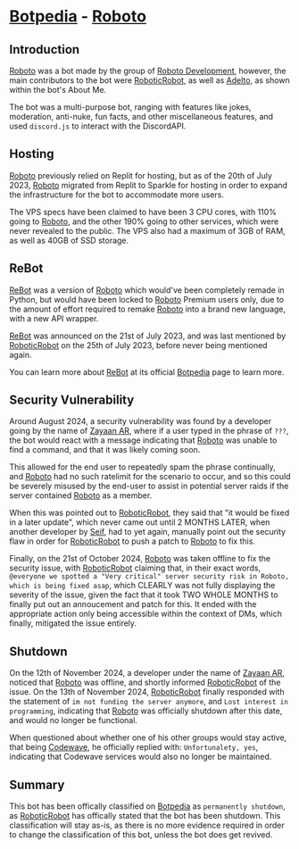 # [Botpedia](/README.md) - [Roboto](/bots/Roboto/README.md)

## Introduction
[Roboto](/bots/Roboto/README.md) was a bot made by the group of [Roboto Development](/groups/Roboto%20Development/README.md), however, the main contributors to the bot were [RoboticRobot](/developers/RoboticRobot/README.md), as well as [Adelto](/developers/Adelto/README.md), as shown within the bot's About Me.

The bot was a multi-purpose bot, ranging with features like jokes, moderation, anti-nuke, fun facts, and other miscellaneous features, and used `discord.js` to interact with the DiscordAPI.

## Hosting
[Roboto](/bots/Roboto/README.md) previously relied on Replit for hosting, but as of the 20th of July 2023, [Roboto](/bots/Roboto/README.md) migrated from Replit to Sparkle for hosting in order to expand the infrastructure for the bot to accommodate more users.

The VPS specs have been claimed to have been 3 CPU cores, with 110% going to [Roboto](/bots/Roboto/README.md), and the other 190% going to other services, which were never revealed to the public. The VPS also had a maximum of 3GB of RAM, as well as 40GB of SSD storage.

## ReBot
[ReBot](/bots/ReBot/README.md) was a version of [Roboto](/bots/Roboto/README.md) which would've been completely remade in Python, but would have been locked to [Roboto](/bots/Roboto/README.md) Premium users only, due to the amount of effort required to remake [Roboto](/bots/Roboto/README.md) into a brand new language, with a new API wrapper.

[ReBot](/bots/ReBot/README.md) was announced on the 21st of July 2023, and was last mentioned by [RoboticRobot](/developers/RoboticRobot/README.md) on the 25th of July 2023, before never being mentioned again.

You can learn more about [ReBot](/bots/ReBot/README.md) at its official [Botpedia](/README.md) page to learn more.

## Security Vulnerability
Around August 2024, a security vulnerability was found by a developer going by the name of [Zayaan AR](/developers/Zayaan%20AR/README.md), where if a user typed in the phrase of `???`, the bot would react with a message indicating that [Roboto](/bots/Roboto/README.md) was unable to find a command, and that it was likely coming soon.

This allowed for the end user to repeatedly spam the phrase continually, and [Roboto](/bots/Roboto/README.md) had no such ratelimit for the scenario to occur, and so this could be severely misused by the end-user to assist in potential server raids if the server contained [Roboto](/bots/Roboto/README.md) as a member.

When this was pointed out to [RoboticRobot](/developers/RoboticRobot/README.md), they said that "it would be fixed in a later update", which never came out until 2 MONTHS LATER, when another developer by [Seif](/developers/seif/README.md), had to yet again, manually point out the security flaw in order for [RoboticRobot](/developers/RoboticRobot/README.md) to push a patch to [Roboto](/bots/Roboto/README.md) to fix this.

Finally, on the 21st of October 2024, [Roboto](/bots/Roboto/README.md) was taken offline to fix the security issue, with [RoboticRobot](/developers/RoboticRobot/README.md) claiming that, in their exact words, `@everyone we spotted a "Very critical" server security risk in Roboto, which is being fixed asap`, which CLEARLY was not fully displaying the severity of the issue, given the fact that it took TWO WHOLE MONTHS to finally put out an annoucement and patch for this. It ended with the appropriate action only being accessible within the context of DMs, which finally, mitigated the issue entirely.

## Shutdown
On the 12th of November 2024, a developer under the name of [Zayaan AR](/developers/Zayaan%20AR/README.md), noticed that [Roboto](/bots/Roboto/README.md) was offline, and shortly informed [RoboticRobot](/developers/RoboticRobot/README.md) of the issue. On the 13th of November 2024, [RoboticRobot](/developers/RoboticRobot/README.md) finally responded with the statement of `im not funding the server anymore`, and `Lost interest in programming`, indicating that [Roboto](/bots/Roboto/README.md) was officially shutdown after this date, and would no longer be functional.

When questioned about whether one of his other groups would stay active, that being [Codewave](/groups/Codewave/README.md), he officially replied with: `Unfortunalety, yes`, indicating that Codewave services would also no longer be maintained.

## Summary
This bot has been offically classified on [Botpedia](/README.md) as `permanently shutdown`, as [RoboticRobot](/developers/RoboticRobot/README.md) has offically stated that the bot has been shutdown. This classification will stay as-is, as there is no more evidence required in order to change the classification of this bot, unless the bot does get revived.